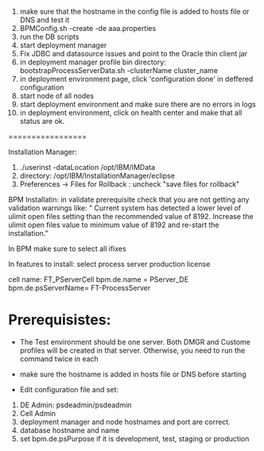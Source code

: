 1) make sure that the hostname in the config file is added to hosts file or DNS and test it
2) BPMConfig.sh -create -de aaa.properties
3) run the DB scripts
4) start deployment manager
5) Fix JDBC and datasource issues and point to the Oracle thin client jar
6) in deployment manager profile bin directory: bootstrapProcessServerData.sh -clusterName cluster_name
7) in deployment environment page, click 'configuration done' in deffered configuration
8) start node of all nodes
9) start deployment environment and make sure there are no errors in logs
10) in deployment environment, click on health center and make that all status are ok.


=================

Installation Manager:
1) ./userinst -dataLocation /opt/IBM/IMData
2) directory: /opt/IBM/InstallationManager/eclipse
3) Preferences -> Files for Rollback : uncheck "save files for rollback"

BPM Installatin:
in validate prerequisite check that you are not getting any validation warnings like:
"
Current system has detected a lower level of ulimit open files setting than the recommended value of 8192. Increase the ulimit open files value to minimum value of 8192 and re-start the installation."

In BPM make sure to select all ifixes

In features to install: select process server production license

cell name: FT_PServerCell
bpm.de.name = PServer_DE
bpm.de.psServerName= FT-ProcessServer

Prerequisistes:
===============
* The Test environment should be one server.  Both DMGR and Custome profiles will be created in that server.  Otherwise, you need to run the command twice in each
* make sure the hostname is added in hosts file or DNS before starting


* Edit configuration file and set:
1) DE Admin: psdeadmin/psdeadmin
2) Cell Admin
4) deployment manager and node hostnames and port are correct.
3) database hostname and name
5) set bpm.de.psPurpose if it is development, test, staging or production 

